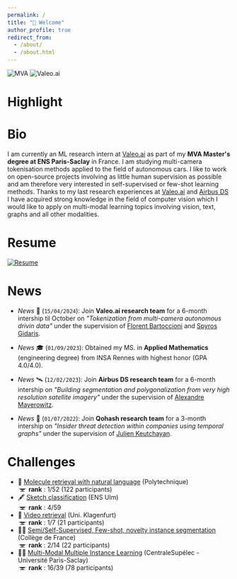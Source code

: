 ```yaml
---
permalink: /
title: "👋 Welcome"
author_profile: true
redirect_from: 
  - /about/
  - /about.html
---
```



<img src="/images/mva_logo.png" alt="MVA" width="150" height="100" /> <img src="/images/valeo_logo.png" alt="Valeo.ai" width="100" height="66" />



Highlight
======
<!---Looking for **intership** or **PhD position** starting from **October 2024**. I want like to contribute to a research project in a cutting-edge environment in Multi-modality, Computer Vision, NLP or Graph ML topics. **Please feel free to contact me** via [📩](mailto:baptcallard@gmail.com).--->


Bio
======

I am currently an ML research intern at [Valeo.ai](https://valeoai.github.io/blog/) as part of my **MVA Master's degree at ENS Paris-Saclay** in France. I am studying multi-camera tokenisation methods applied to the field of autonomous cars. I like to work on open-source projects involving as little human supervision as possible and am therefore very interested in self-supervised or few-shot learning methods. Thanks to my last research experiences at [Valeo.ai](https://valeoai.github.io/blog/) and [Airbus DS](https://www.airbus.com/fr/space/space-made-in-france-by-airbus) I have acquired strong knowledge in the field of computer vision which I would like to apply on multi-modal learning topics involving vision, text, graphs and all other modalities.


Resume
======

<a href="/files/Resume_callard_baptiste.pdf" target="_blank"><img src="/images/resume.png" alt="Resume" width="300" height="100" /></a>


News
======

- *News* 🚗 (`15/04/2024`): Join **Valeo.ai research team** for a 6-month intership til October on *"Tokenization from multi-camera autonomous drivin data"* under the supervision of [Florent Bartoccioni](https://scholar.google.com/citations?user=SemxkMwAAAAJ&hl=fr) and [Spyros Gidaris](https://scholar.google.fr/citations?user=7atfg7EAAAAJ&hl=en). 

- *News* 🎓 (`01/09/2023`): Obtained my MS. in **Applied Mathematics** (engineering degree) from INSA Rennes with highest honor (GPA 4.0/4.0). 

- *News* 🛰️ (`12/02/2023`): Join **Airbus DS research team** for a 6-month intership on *"Building segmentation and polygonalization from very high resolution satellite imagery"* under the supervision of [Alexandre Mayerowitz](https://www.linkedin.com/in/alexandre-mayerowitz-393a45b7/?originalSubdomain=fr). 

- *News* 🪪 (`01/07/2022`): Join **Qohash research team** for a 3-month intership on *"Insider threat detection within companies using temporal graphs"* under the supervision of [Julien Keutchayan](https://dblp.org/pid/202/2872.html). 


Challenges
======
- 🦠 [Molecule retrieval with natural language](/portfolio/portfolio-12) (Polytechnique) \
<img src="/images/cup.jpg" alt="cup" width="20" height="6.66" /> **rank** : 1/52 (122 participants)
- 🖋 [Sketch classification](/portfolio/portfolio-15) (ENS Ulm)  \
<img src="/images/cup.jpg" alt="cup" width="20" height="6.66" /> **rank** : 4/59
- 🎥 [Video retrieval](https://github.com/b-ptiste/video-search)  (Uni. Klagenfurt) \
<img src="/images/cup.jpg" alt="cup" width="20" height="6.66" /> **rank** : 1/7 (21 participants)
- 👨‍🔬 [Semi/Self-Supervised, Few-shot, novelty instance segmentation](/portfolio/portfolio-13) (Collège de France) \
<img src="/images/cup.jpg" alt="cup" width="20" height="6.66" /> **rank** : 2/14 (22 participants)
- 👨‍🔬 [Multi-Modal Multiple Instance Learning](/portfolio/portfolio-11) (CentraleSupélec - Université Paris-Saclay) \
<img src="/images/cup.jpg" alt="cup" width="20" height="6.66" /> **rank** : 16/39 (78 participants) 